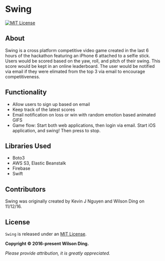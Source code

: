 # Swing

[![MIT License](https://img.shields.io/badge/license-MIT-blue.svg)][mitLink]

## About

Swing is a cross platform competitive video game created in the last 6 hours of the hackathon featuring an iPhone 6 attached to a selfie stick. Users would be scored based on the yaw, roll, and pitch of their swing. This score would be kept in an online leaderboard. The user would be notified via email if they were elimated from the top 3 via email to encourage competitiveness.

## Functionality
- Allow users to sign up based on email
- Keep track of the latest scores
- Email notification on loss or win with random emotion based animated GIFS
- Game flow: Start both web applications, then login via email. Start iOS application, and swing! Then press to stop. 

## Libraries Used

- Boto3
- AWS S3, Elastic Beanstalk
- Firebase
- Swift

## Contributors

Swing was originally created by Kevin J Nguyen and Wilson Ding on 11/12/16. 

## License

`Swing` is released under an [MIT License][mitLink].

**Copyright &copy; 2016-present Wilson Ding.**

*Please provide attribution, it is greatly appreciated.*

[mitLink]:http://opensource.org/licenses/MIT
